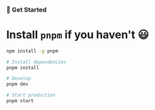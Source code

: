### 🏃‍ Get Started

# Install `pnpm` if you haven't 😃
```bash
npm install -g pnpm
```

```bash
# Install dependencies
pnpm install

# Develop
pnpm dev

# Start production
pnpm start
```
